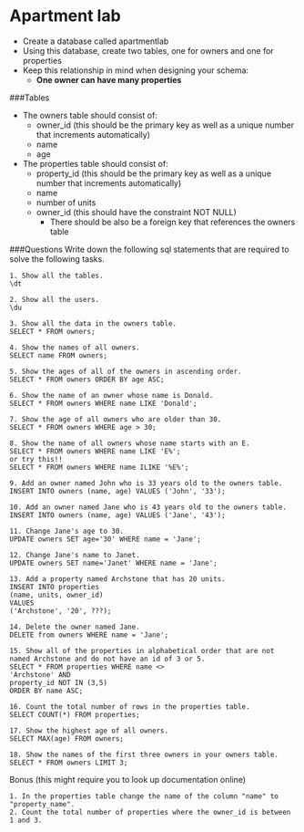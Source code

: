 # Apartment lab

- Create a database called apartmentlab
- Using this database, create two tables, one for owners and one for properties
- Keep this relationship in mind when designing your schema:
	+ **One owner can have many properties**

###Tables

- The owners table should consist of:
	+ owner_id (this should be the primary key as well as a unique number that increments automatically)
	+ name
	+ age
- The properties table should consist of:
	+ property_id (this should be the primary key as well as a unique number that increments automatically)
	+ name
	+ number of units
	+ owner_id (this should have the constraint NOT NULL)
		+ There should be also be a foreign key that references the owners table

###Questions
Write down the following sql statements that are required to solve the following tasks.

```
1. Show all the tables.
\dt

2. Show all the users.
\du

3. Show all the data in the owners table.
SELECT * FROM owners;

4. Show the names of all owners.
SELECT name FROM owners;

5. Show the ages of all of the owners in ascending order.
SELECT * FROM owners ORDER BY age ASC;

6. Show the name of an owner whose name is Donald.
SELECT * FROM owners WHERE name LIKE 'Donald';

7. Show the age of all owners who are older than 30.
SELECT * FROM owners WHERE age > 30;

8. Show the name of all owners whose name starts with an E.
SELECT * FROM owners WHERE name LIKE 'E%';
or try this!!
SELECT * FROM owners WHERE name ILIKE '%E%';

9. Add an owner named John who is 33 years old to the owners table.
INSERT INTO owners (name, age) VALUES ('John', '33');

10. Add an owner named Jane who is 43 years old to the owners table.
INSERT INTO owners (name, age) VALUES ('Jane', '43');

11. Change Jane's age to 30.
UPDATE owners SET age='30' WHERE name = 'Jane';

12. Change Jane's name to Janet.
UPDATE owners SET name='Janet' WHERE name = 'Jane';

13. Add a property named Archstone that has 20 units.
INSERT INTO properties
(name, units, owner_id)
VALUES
('Archstone', '20', ???);

14. Delete the owner named Jane.
DELETE from owners WHERE name = 'Jane';

15. Show all of the properties in alphabetical order that are not named Archstone and do not have an id of 3 or 5.
SELECT * FROM properties WHERE name <>
'Archstone' AND
property_id NOT IN (3,5)
ORDER BY name ASC;

16. Count the total number of rows in the properties table.
SELECT COUNT(*) FROM properties;

17. Show the highest age of all owners.
SELECT MAX(age) FROM owners;

18. Show the names of the first three owners in your owners table.
SELECT * FROM owners LIMIT 3;

```
Bonus (this might require you to look up documentation online)

```
1. In the properties table change the name of the column "name" to "property_name".
2. Count the total number of properties where the owner_id is between 1 and 3.
```
